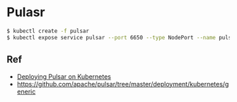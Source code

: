 # Pulasr

```bash
$ kubectl create -f pulsar
$ kubectl expose service pulsar --port 6650 --type NodePort --name pulsar-node-port
```


## Ref

- [Deploying Pulsar on Kubernetes](https://pulsar.apache.org/docs/en/deploy-kubernetes/)
- https://github.com/apache/pulsar/tree/master/deployment/kubernetes/generic